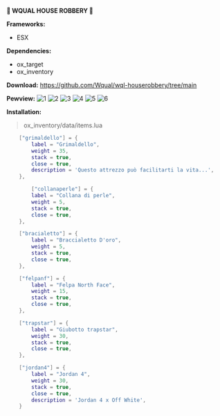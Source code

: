 **🏡 WQUAL HOUSE ROBBERY 🏡**

**Frameworks:**

- ESX

**Dependencies:**

- ox_target
- ox_inventory

**Download:** https://github.com/Wqual/wql-houserobbery/tree/main

**Pewview:** 
![1](https://github.com/Wqual/wql-houserobbery/assets/130603719/790b9b1b-0cfa-414f-b622-fe4ebf8bf721)
![2](https://github.com/Wqual/wql-houserobbery/assets/130603719/31f88650-7ccc-42d6-a902-83168faaccea)
![3](https://github.com/Wqual/wql-houserobbery/assets/130603719/99119b27-9b22-40ad-9ed0-afbe9a12fc4a)
![4](https://github.com/Wqual/wql-houserobbery/assets/130603719/672fb646-1787-4ab5-8fa8-d1b6fd7f7440)
![5](https://github.com/Wqual/wql-houserobbery/assets/130603719/3ad6e93a-4695-48f1-a875-ddf13cc4c428)
![6](https://github.com/Wqual/wql-houserobbery/assets/130603719/b0fe869d-3243-42c1-81e1-12e575492090)


**Installation:**

> ox_inventory/data/items.lua
```lua
	["grimaldello"] = {
		label = "Grimaldello",
		weight = 35,
		stack = true,
		close = true,
		description = 'Questo attrezzo può facilitarti la vita...',
	},

        ["collanaperle"] = {
		label = "Collana di perle",
		weight = 5,
		stack = true,
		close = true,
	},

	["bracialetto"] = {
		label = "Braccialetto D'oro",
		weight = 5,
		stack = true,
		close = true,
	},

	["felpanf"] = {
		label = "Felpa North Face",
		weight = 15,
		stack = true,
		close = true,
	},

	["trapstar"] = {
		label = "Giubotto trapstar",
		weight = 30,
		stack = true,
		close = true,
	},

	["jordan4"] = {
		label = "Jordan 4",
		weight = 30,
		stack = true,
		close = true,
		description = 'Jordan 4 x Off White',
	}
  
```
